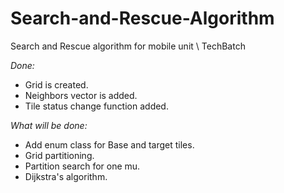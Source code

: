 # Search-and-Rescue-Algorithm
Search and Rescue algorithm for mobile unit \ TechBatch

*Done:* 

* Grid is created.
* Neighbors vector is added.
* Tile status change function added.

*What will be done:*

* Add enum class for Base and target tiles.
* Grid partitioning.
* Partition search for one mu.
* Dijkstra's algorithm.
